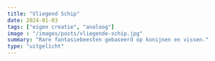 ```yaml
---
title: "Vliegend Schip"
date: 2024-01-03
tags: ["eigen creatie", "analoog"]
image : "/images/posts/vliegende-schip.jpg"
summary: "Rare fantasiebeesten gebaseerd op konijnen en vissen."
type: "uitgelicht"
---
```


